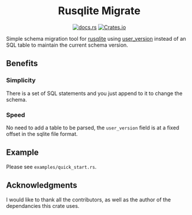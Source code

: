 <div align="center">
  
# Rusqlite Migrate

[![docs.rs](https://img.shields.io/docsrs/rusqlite_migration?style=flat-square)](https://docs.rs/rusqlite_migration) [![Crates.io](https://img.shields.io/crates/v/rusqlite_migration?style=flat-square)](https://crates.io/crates/rusqlite_migration)

</div>

Simple schema migration tool for [rusqlite](https://lib.rs/crates/rusqlite) using [user_version](https://sqlite.org/pragma.html#pragma_user_version) instead of an SQL table to maintain the current schema version.

## Benefits

### Simplicity 

There is a set of SQL statements and you just append to it to change the schema.

### Speed

No need to add a table to be parsed, the `user_version` field is at a fixed offset in the sqlite file format.

## Example

Please see `examples/quick_start.rs`.

## Acknowledgments

I would like to thank all the contributors, as well as the author of the
dependancies this crate uses.
